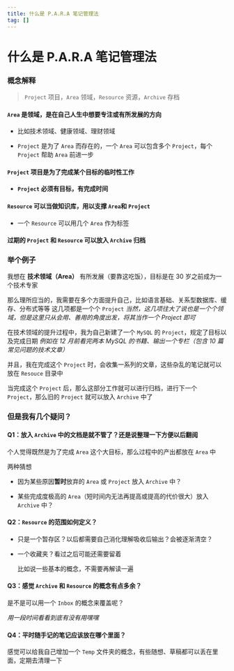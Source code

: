 ```yaml
---
title: 什么是 P.A.R.A 笔记管理法
tag: [] 
---
```


# 什么是 P.A.R.A 笔记管理法

### 概念解释

> `Project` 项目，`Area` 领域，`Resource` 资源，`Archive` 存档

#### `Area` 是领域，是在自己人生中想要专注或有所发展的方向

- 比如技术领域、健康领域、理财领域

- `Project` 是为了 `Area` 而存在的，一个 `Area` 可以包含多个 `Project`，每个 `Project` 帮助 `Area` 前进一步

#### `Project` 项目是为了完成某个目标的临时性工作

- **`Project` 必须有目标，有完成时间**

#### `Resource` 可以当做知识库，用以支撑 `Area`和 `Project`

- 一个 `Resource` 可以用几个 `Area` 作为标签

#### 过期的 `Project` 和 `Resource` 可以放入 `Archive` 归档

### 举个例子

我想在 **技术领域（Area）** 有所发展（要靠这吃饭），目标是在 30 岁之前成为一个技术专家

那么理所应当的，我需要在多个方面提升自己，比如语言基础、关系型数据库、缓存、分布式等等
这几项都是一个个 `Project`
_当然，这几项往大了说也是一个个领域，但是这里只从会用、善用的角度出发，将其当作一个 Project 即可_

在技术领域的提升过程中，我为自己新建了一个 `MySQL` 的 `Project`，规定了目标以及完成日期
_例如在 12 月前看完两本 MySQL 的书籍、输出一个专栏（包含 10 篇常见问题的技术文章）_

并且，我在完成这个 `Project` 时，会收集一系列的文章，这些杂乱的笔记就可以放在 `Resouce` 目录中

当完成这个 `Project` 后，那么这部分工作就可以进行归档，进行下一个 `Project`，那么旧的 `Project` 就可以放入 `Archive` 中了

### 但是我有几个疑问？

#### Q1：放入 `Archive` 中的文档是就不管了？还是说整理一下方便以后翻阅

个人觉得既然是为了完成 `Area` 这个大目标，那么过程中的产出都放在 `Area` 中

两种猜想

- 因为某些原因**暂时**放弃的 `Area` 或 `Project` 放入 `Archive` 中？

- 某些完成度极高的 `Area`（短时间内无法再提高或提高的代价很大）放入 `Archive` 中？

#### Q2：`Resource` 的范围如何定义？

- 只是一个暂存区？以后都需要自己消化理解吸收后输出？会被逐渐清空？

- 一个收藏夹？看过之后可能还需要留着

  比如说一些基本的概念，不需要再解读一遍

#### Q3：感觉 `Archive` 和 `Resource` 的概念有点多余？

是不是可以用一个 `Inbox` 的概念来覆盖呢？

_用一段时间看看到底有没有用嘿嘿_

#### Q4：平时随手记的笔记应该放在哪个里面？

感觉可以给我自己增加一个 `Temp` 文件夹的概念，有些随想、草稿都可以丢在里面，定期去清理一下